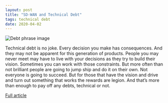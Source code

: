 ```yaml
---
layout: post
title: "SD-WAN and Technical Debt"
tags: technical debt
date: 2020-04-02
---
```


![Debt phrase image](https://networkingnerd.files.wordpress.com/2020/04/debtgraffiti.jpeg?w=584&h=390)

Technical debt is no joke. Every decision you make has consequences. And they may not be apparent 
for this generation of products. People you may never meet may have to live with your decisions as 
they try to build their vision. Sometimes you can work with those constraints. But more often than 
not brilliant people are going to jump ship and do it on their own. Not everyone is going to succeed. 
But for those that have the vision and drive and turn out something that works the rewards are legion. 
And that’s more than enough to pay off any debts, technical or not.

[Full article](https://networkingnerd.net/2020/04/01/sd-wan-and-technical-debt/)
